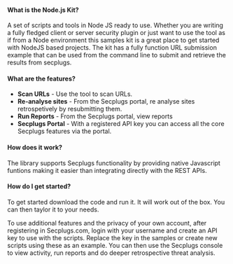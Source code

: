 
#### What is the Node.js Kit?

A set of scripts and tools in Node JS ready to use. 
Whether you are writing a fully fledged client or server security plugin or just want to use the tool as if from a Node environment this samples kit is a great place to get started with NodeJS based projects.
The kit has a fully function URL submission example that can be used from the command line to submit and retrieve the results from secplugs. 

#### What are the features?

- __Scan URLs__ - Use the tool to scan URLs. 
- __Re-analyse sites__ - From the Secplugs portal, re analyse sites retrospetively by resubmitting them.
- __Run Reports__ - From the Secplugs portal, view reports
- __Secplugs Portal__ - With a registered API key you can access all the core Secplugs features via the portal.

#### How does it work?

The library supports Secplugs functionality by providing native Javascript funtions making it easier than integrating directly with the REST APIs.

#### How do I get started?

To get started download the code and run it. It will work out of the box. You can then taylor it to your needs.

To use additional features and the privacy of your own account, after registering in Secplugs.com, login with your username and create an API key to use with the scripts. 
Replace the key in the samples or create new scripts using these as an example.
You can then use the Secplugs console to view activity, run reports and do deeper retrospective threat analysis.